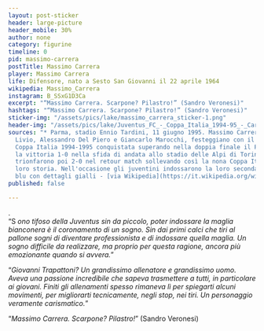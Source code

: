```yaml
---
layout: post-sticker
header: large-picture
header_mobile: 30%
author: none
category: figurine
timeline: 0
pid: massimo-carrera
postTitle: Massimo Carrera
player: Massimo Carrera
life: Difensore, nato a Sesto San Giovanni il 22 aprile 1964
wikipedia: Massimo_Carrera
instagram: B_SSxG1D3Ca
excerpt: "“Massimo Carrera. Scarpone? Pilastro!” (Sandro Veronesi)"
hashtags: "“Massimo Carrera. Scarpone? Pilastro!” (Sandro Veronesi)"
sticker-img: "/assets/pics/lake/massimo_carrera_sticker-1.png"
header-img: "/assets/pics/lake/Juventus_FC_-_Coppa_Italia_1994-95_-_Carrera,_Di_Livio,_Del_Piero,_Marocchi-1.jpg"
sources: "* Parma, stadio Ennio Tardini, 11 giugno 1995. Massimo Carrera, Angelo Di
  Livio, Alessandro Del Piero e Giancarlo Marocchi, festeggiano con il trofeo della
  Coppa Italia 1994-1995 conquistata superando nella doppia finale il Parma; dopo
  la vittoria 1-0 nella sfida di andata allo stadio delle Alpi di Torino, i bianconeri
  trionfarono poi 2-0 nel retour match sollevando così la nona Coppa Italia della
  loro storia. Nell'occasione gli juventini indossarono la loro seconda divisa dell'epoca,
  blu con dettagli gialli - [via Wikipedia](https://it.wikipedia.org/wiki/File:Juventus_FC_-_Coppa_Italia_1994-95_-_Carrera,_Di_Livio,_Del_Piero,_Marocchi.jpg)"
published: false

---
```

  
.  
“S _ono tifoso della Juventus sin da piccolo, poter indossare la maglia bianconera è il coronamento di un sogno. Sin dai primi calci che tiri al pallone sogni di diventare professionista e di indossare quella maglia. Un sogno difficile da realizzare, ma proprio per questa ragione, ancora più emozionante quando si avvera._”

  
“_Giovanni Trapattoni? Un grandissimo allenatore e grandissimo uomo. Aveva una passione incredibile che sapeva trasmettere a tutti, in particolare ai giovani. Finiti gli allenamenti spesso rimaneva lì per spiegarti alcuni movimenti, per migliorarti tecnicamente, negli stop, nei tiri. Un personaggio veramente carismatico._”

“_Massimo Carrera. Scarpone? Pilastro!_” (Sandro Veronesi)